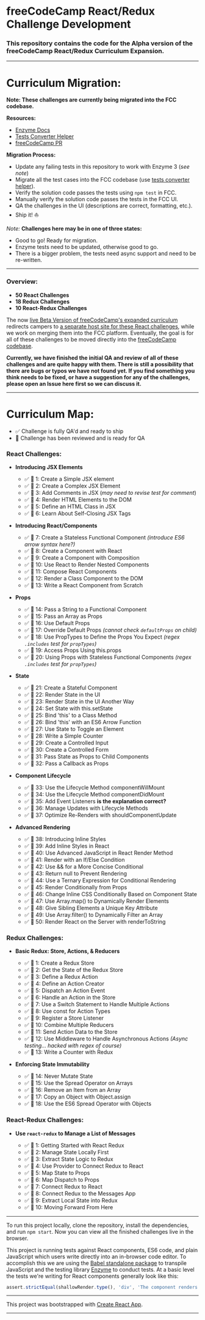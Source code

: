 # freeCodeCamp React/Redux Challenge Development

### This repository contains the code for the Alpha version of the freeCodeCamp React/Redux Curriculum Expansion.

---

# Curriculum Migration:

**Note: These challenges are currently being migrated into the FCC codebase.**

**Resources:**

- [Enzyme Docs](http://airbnb.io/enzyme/docs/api/)
- [Tests Converter Helper](https://react-test-converter.surge.sh/)
- [freeCodeCamp PR](https://github.com/freeCodeCamp/freeCodeCamp/pull/16138)

**Migration Process:**

- Update any failing tests in this repository to work with Enzyme 3 (_see note_)
- Migrate all the test cases into the FCC codebase (use [tests converter helper](https://react-test-converter.surge.sh/)).
- Verify the solution code passes the tests using `npm test` in FCC.
- Manually verify the solution code passes the tests in the FCC UI.
- QA the challenges in the UI (descriptions are correct, formatting, etc.).
- Ship it! :boat:

_Note:_ **Challenges here may be in one of three states:**

- Good to go! Ready for migration.
- Enzyme tests need to be updated, otherwise good to go.
- There is a bigger problem, the tests need async support and need to be re-written.

---

### Overview:

* **50 React Challenges**
* **18 Redux Challenges**
* **10 React-Redux Challenges**

The now [live Beta Version of freeCodeCamp's expanded curriculum](http://beta.freecodecamp.com/en/) redirects campers to [a separate host site for these React challenges](http://hysterical-amusement.surge.sh/), while we work on merging them into the FCC platform. Eventually, the goal is for all of these challenges to be moved directly into the [freeCodeCamp codebase](https://github.com/freeCodeCamp/freeCodeCamp).

**Currently, we have finished the initial QA and review of all of these challenges and are quite happy with them. There is still a possibility that there are bugs or typos we have not found yet. If you find something you think needs to be fixed, or have a suggestion for any of the challenges, please open an Issue here first so we can discuss it.**

---

# Curriculum Map:

- :white_check_mark: Challenge is fully QA'd and ready to ship
- :blue_book: Challenge has been reviewed and is ready for QA

### React Challenges:

- **Introducing JSX Elements**

  - :white_check_mark: :blue_book: 1: Create a Simple JSX element
  - :white_check_mark: :blue_book: 2: Create a Complex JSX Element
  - :white_check_mark: :blue_book: 3: Add Comments in JSX (*may need to revise test for comment*)
  - :white_check_mark: :blue_book: 4: Render HTML Elements to the DOM
  - :white_check_mark: :blue_book: 5: Define an HTML Class in JSX
  - :white_check_mark: :blue_book: 6: Learn About Self-Closing JSX Tags

- **Introducing React/Components**

  - :white_check_mark: :blue_book: 7: Create a Stateless Functional Component *(introduce ES6 arrow syntax here?)*
  - :white_check_mark: :blue_book: 8: Create a Component with React
  - :white_check_mark: :blue_book: 9: Create a Component with Composition
  - :white_check_mark: :blue_book: 10: Use React to Render Nested Components
  - :white_check_mark: :blue_book: 11: Compose React Components
  - :white_check_mark: :blue_book: 12: Render a Class Component to the DOM
  - :white_check_mark: :blue_book: 13: Write a React Component from Scratch

- **Props**

  - :white_check_mark: :blue_book: 14: Pass a String to a Functional Component
  - :white_check_mark: :blue_book: 15: Pass an Array as Props
  - :white_check_mark: :blue_book: 16: Use Default Props
  - :white_check_mark: :blue_book: 17: Override Default Props *(cannot check `defaultProps` on child)*
  - :white_check_mark: :blue_book: 18: Use PropTypes to Define the Props You Expect *(regex `.includes` test for `propTypes`)*
  - :white_check_mark: :blue_book: 19: Access Props Using this.props
  - :white_check_mark: :blue_book: 20: Using Props with Stateless Functional Components *(regex `.includes` test for `propTypes`)*

- **State**

  - :white_check_mark: :blue_book: 21: Create a Stateful Component
  - :white_check_mark: :blue_book: 22: Render State in the UI
  - :white_check_mark: :blue_book: 23: Render State in the UI Another Way
  - :white_check_mark: :blue_book: 24: Set State with this.setState
  - :white_check_mark: :blue_book: 25: Bind 'this' to a Class Method
  - :white_check_mark: :blue_book: 26: Bind 'this' with an ES6 Arrow Function
  - :white_check_mark: :blue_book: 27: Use State to Toggle an Element
  - :white_check_mark: :blue_book: 28: Write a Simple Counter
  - :white_check_mark: :blue_book: 29: Create a Controlled Input
  - :white_check_mark: :blue_book: 30: Create a Controlled Form
  - :white_check_mark: :blue_book: 31: Pass State as Props to Child Components
  - :white_check_mark: :blue_book: 32: Pass a Callback as Props

- **Component Lifecycle**

  - :white_check_mark: :blue_book: 33: Use the Lifecycle Method componentWillMount
  - :white_check_mark: :blue_book: 34: Use the Lifecycle Method componentDidMount
  - :white_check_mark: :blue_book: 35: Add Event Listeners **is the explanation correct?**
  - :white_check_mark: :blue_book: 36: Manage Updates with Lifecycle Methods
  - :white_check_mark: :blue_book: 37: Optimize Re-Renders with shouldComponentUpdate

- **Advanced Rendering**

  - :white_check_mark: :blue_book: 38: Introducing Inline Styles
  - :white_check_mark: :blue_book: 39: Add Inline Styles in React
  - :white_check_mark: :blue_book: 40: Use Advanced JavaScript in React Render Method
  - :white_check_mark: :blue_book: 41: Render with an If/Else Condition
  - :white_check_mark: :blue_book: 42: Use && for a More Concise Conditional
  - :white_check_mark: :blue_book: 43: Return null to Prevent Rendering
  - :white_check_mark: :blue_book: 44: Use a Ternary Expression for Conditional Rendering
  - :white_check_mark: :blue_book: 45: Render Conditionally from Props
  - :white_check_mark: :blue_book: 46: Change Inline CSS Conditionally Based on Component State
  - :white_check_mark: :blue_book: 47: Use Array.map() to Dynamically Render Elements
  - :white_check_mark: :blue_book: 48: Give Sibling Elements a Unique Key Attribute
  - :white_check_mark: :blue_book: 49: Use Array.filter() to Dynamically Filter an Array
  - :white_check_mark: :blue_book: 50: Render React on the Server with renderToString

### Redux Challenges:

- **Basic Redux: Store, Actions, & Reducers**

  - :white_check_mark: :blue_book: 1: Create a Redux Store
  - :white_check_mark: :blue_book: 2: Get the State of the Redux Store
  - :white_check_mark: :blue_book: 3: Define a Redux Action
  - :white_check_mark: :blue_book: 4: Define an Action Creator
  - :white_check_mark: :blue_book: 5: Dispatch an Action Event
  - :white_check_mark: :blue_book: 6: Handle an Action in the Store
  - :white_check_mark: :blue_book: 7: Use a Switch Statement to Handle Multiple Actions
  - :white_check_mark: :blue_book: 8: Use const for Action Types
  - :white_check_mark: :blue_book: 9: Register a Store Listener
  - :white_check_mark: :blue_book: 10: Combine Multiple Reducers
  - :white_check_mark: :blue_book: 11: Send Action Data to the Store
  - :white_check_mark: :blue_book: 12: Use Middleware to Handle Asynchronous Actions *(Async testing... hacked with regex of course)*
  - :white_check_mark: :blue_book: 13: Write a Counter with Redux

- **Enforcing State Immutability**

  - :white_check_mark: :blue_book: 14: Never Mutate State
  - :white_check_mark: :blue_book: 15: Use the Spread Operator on Arrays
  - :white_check_mark: :blue_book: 16: Remove an Item from an Array
  - :white_check_mark: :blue_book: 17: Copy an Object with Object.assign
  - :white_check_mark: :blue_book: 18: Use the ES6 Spread Operator with Objects

### React-Redux Challenges:

- **Use `react-redux` to Manage a List of Messages**

  - :white_check_mark: :blue_book: 1: Getting Started with React Redux
  - :white_check_mark: :blue_book: 2: Manage State Locally First
  - :white_check_mark: :blue_book: 3: Extract State Logic to Redux
  - :white_check_mark: :blue_book: 4: Use Provider to Connect Redux to React
  - :white_check_mark: :blue_book: 5: Map State to Props
  - :white_check_mark: :blue_book: 6: Map Dispatch to Props
  - :white_check_mark: :blue_book: 7: Connect Redux to React
  - :white_check_mark: :blue_book: 8: Connect Redux to the Messages App
  - :white_check_mark: :blue_book: 9: Extract Local State into Redux
  - :white_check_mark: :blue_book: 10: Moving Forward From Here

---

To run this project locally, clone the repository, install the dependencies, and run `npm start`. Now you can view all the finished challenges live in the browser.

This project is running tests against React components, ES6 code, and plain JavaScript which users write directly into an in-browser code editor. To accomplish this we are using the [Babel standalone package](https://github.com/babel/babel-standalone) to transpile JavaScript and the testing library [Enzyme](http://airbnb.io/enzyme/) to conduct tests. At a basic level the tests we're writing for React components generally look like this:

```javascript
assert.strictEqual(shallowRender.type(), 'div', 'The component renders a div element');
```

***

This project was bootstrapped with [Create React App](https://github.com/facebookincubator/create-react-app).

***
